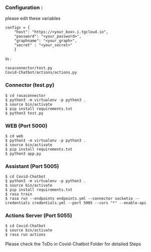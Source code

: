 

### Configuration :

please edit these variables

``` 
configs = {
    "host": "https://<your_box>.i.tgcloud.io",
    "password": "<your_password>",
    "graphname": "<your_graph>",
    "secret" : "<your_secret>"
    }
``` 
in :

``` 
rasaconnector/test.py
Covid-Chatbot/actions/actions.py

``` 



### Connector (test.py)


``` 
$ cd rasaconnector 
$ python3 -m virtualenv -p python3 .
$ source bin/activate
$ pip install requirements.txt
$ python3 test.py

``` 

### WEB  (Port 5000)

``` 
$ cd web 
$ python3 -m virtualenv -p python3 .
$ source bin/activate
$ pip install requirements.txt
$ python3 app.py

``` 

### Assistant (Port 5005)

``` 
$ cd Covid-Chatbot 
$ python3 -m virtualenv -p python3 .
$ source bin/activate
$ pip install requirements.txt
$ rasa train
$ rasa run --endpoints endpoints.yml --connector socketio --credentials credentials.yml --port 5005 --cors "*" --enable-api

``` 


### Actions Server (Port 5055)

``` 
$ cd Covid-Chatbot 
$ source bin/activate
$ rasa run actions

``` 


Please check the ToDo in Covid-Chatbot Folder for detailed Steps
